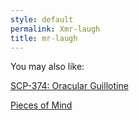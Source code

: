 ```yaml
---
style: default
permalink: Xmr-laugh
title: mr-laugh
---
```

You may also like:

[SCP-374: Oracular Guillotine](http://scp-wiki.net/scp-374)

[Pieces of Mind](http://scp-wiki.net/the-birthday)

